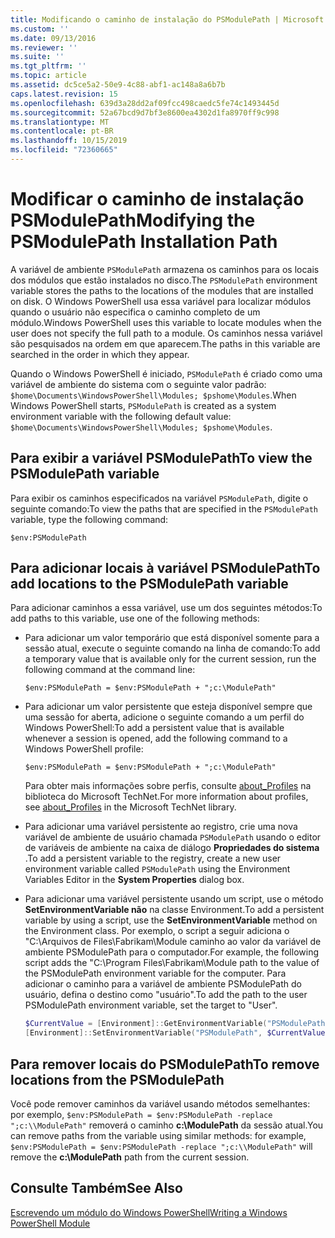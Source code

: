 ```yaml
---
title: Modificando o caminho de instalação do PSModulePath | Microsoft Docs
ms.custom: ''
ms.date: 09/13/2016
ms.reviewer: ''
ms.suite: ''
ms.tgt_pltfrm: ''
ms.topic: article
ms.assetid: dc5ce5a2-50e9-4c88-abf1-ac148a8a6b7b
caps.latest.revision: 15
ms.openlocfilehash: 639d3a28dd2af09fcc498caedc5fe74c1493445d
ms.sourcegitcommit: 52a67bcd9d7bf3e8600ea4302d1fa8970ff9c998
ms.translationtype: MT
ms.contentlocale: pt-BR
ms.lasthandoff: 10/15/2019
ms.locfileid: "72360665"
---
```

# <a name="modifying-the-psmodulepath-installation-path"></a><span data-ttu-id="de990-102">Modificar o caminho de instalação PSModulePath</span><span class="sxs-lookup"><span data-stu-id="de990-102">Modifying the PSModulePath Installation Path</span></span>

<span data-ttu-id="de990-103">A variável de ambiente `PSModulePath` armazena os caminhos para os locais dos módulos que estão instalados no disco.</span><span class="sxs-lookup"><span data-stu-id="de990-103">The `PSModulePath` environment variable stores the paths to the locations of the modules that are installed on disk.</span></span> <span data-ttu-id="de990-104">O Windows PowerShell usa essa variável para localizar módulos quando o usuário não especifica o caminho completo de um módulo.</span><span class="sxs-lookup"><span data-stu-id="de990-104">Windows PowerShell uses this variable to locate modules when the user does not specify the full path to a module.</span></span> <span data-ttu-id="de990-105">Os caminhos nessa variável são pesquisados na ordem em que aparecem.</span><span class="sxs-lookup"><span data-stu-id="de990-105">The paths in this variable are searched in the order in which they appear.</span></span>

<span data-ttu-id="de990-106">Quando o Windows PowerShell é iniciado, `PSModulePath` é criado como uma variável de ambiente do sistema com o seguinte valor padrão: `$home\Documents\WindowsPowerShell\Modules; $pshome\Modules`.</span><span class="sxs-lookup"><span data-stu-id="de990-106">When Windows PowerShell starts, `PSModulePath` is created as a system environment variable with the following default value: `$home\Documents\WindowsPowerShell\Modules; $pshome\Modules`.</span></span>

## <a name="to-view-the-psmodulepath-variable"></a><span data-ttu-id="de990-107">Para exibir a variável PSModulePath</span><span class="sxs-lookup"><span data-stu-id="de990-107">To view the PSModulePath variable</span></span>

<span data-ttu-id="de990-108">Para exibir os caminhos especificados na variável `PSModulePath`, digite o seguinte comando:</span><span class="sxs-lookup"><span data-stu-id="de990-108">To view the paths that are specified in the `PSModulePath` variable, type the following command:</span></span>

`$env:PSModulePath`

## <a name="to-add-locations-to-the-psmodulepath-variable"></a><span data-ttu-id="de990-109">Para adicionar locais à variável PSModulePath</span><span class="sxs-lookup"><span data-stu-id="de990-109">To add locations to the PSModulePath variable</span></span>

<span data-ttu-id="de990-110">Para adicionar caminhos a essa variável, use um dos seguintes métodos:</span><span class="sxs-lookup"><span data-stu-id="de990-110">To add paths to this variable, use one of the following methods:</span></span>

- <span data-ttu-id="de990-111">Para adicionar um valor temporário que está disponível somente para a sessão atual, execute o seguinte comando na linha de comando:</span><span class="sxs-lookup"><span data-stu-id="de990-111">To add a temporary value that is available only for the current session, run the following command at the command line:</span></span>

  `$env:PSModulePath = $env:PSModulePath + ";c:\ModulePath"`

- <span data-ttu-id="de990-112">Para adicionar um valor persistente que esteja disponível sempre que uma sessão for aberta, adicione o seguinte comando a um perfil do Windows PowerShell:</span><span class="sxs-lookup"><span data-stu-id="de990-112">To add a persistent value that is available whenever a session is opened, add the following command to a Windows PowerShell profile:</span></span>

  `$env:PSModulePath = $env:PSModulePath + ";c:\ModulePath"`

  <span data-ttu-id="de990-113">Para obter mais informações sobre perfis, consulte [about_Profiles](/powershell/module/microsoft.powershell.core/about/about_profiles) na biblioteca do Microsoft TechNet.</span><span class="sxs-lookup"><span data-stu-id="de990-113">For more information about profiles, see [about_Profiles](/powershell/module/microsoft.powershell.core/about/about_profiles) in the Microsoft TechNet library.</span></span>

- <span data-ttu-id="de990-114">Para adicionar uma variável persistente ao registro, crie uma nova variável de ambiente de usuário chamada `PSModulePath` usando o editor de variáveis de ambiente na caixa de diálogo **Propriedades do sistema** .</span><span class="sxs-lookup"><span data-stu-id="de990-114">To add a persistent variable to the registry, create a new user environment variable called `PSModulePath` using the Environment Variables Editor in the **System Properties** dialog box.</span></span>

- <span data-ttu-id="de990-115">Para adicionar uma variável persistente usando um script, use o método **SetEnvironmentVariable não** na classe Environment.</span><span class="sxs-lookup"><span data-stu-id="de990-115">To add a persistent variable by using a script, use the **SetEnvironmentVariable** method on the Environment class.</span></span> <span data-ttu-id="de990-116">Por exemplo, o script a seguir adiciona o "C:\Arquivos de Files\Fabrikam\Module caminho ao valor da variável de ambiente PSModulePath para o computador.</span><span class="sxs-lookup"><span data-stu-id="de990-116">For example, the following script adds the "C:\Program Files\Fabrikam\Module path to the value of the PSModulePath environment variable for the computer.</span></span> <span data-ttu-id="de990-117">Para adicionar o caminho para a variável de ambiente PSModulePath do usuário, defina o destino como "usuário".</span><span class="sxs-lookup"><span data-stu-id="de990-117">To add the path to the user PSModulePath environment variable, set the target to "User".</span></span>

  ```powershell
  $CurrentValue = [Environment]::GetEnvironmentVariable("PSModulePath", "Machine")
  [Environment]::SetEnvironmentVariable("PSModulePath", $CurrentValue + ";C:\Program Files\Fabrikam\Modules", "Machine")

  ```

## <a name="to-remove-locations-from-the-psmodulepath"></a><span data-ttu-id="de990-118">Para remover locais do PSModulePath</span><span class="sxs-lookup"><span data-stu-id="de990-118">To remove locations from the PSModulePath</span></span>

<span data-ttu-id="de990-119">Você pode remover caminhos da variável usando métodos semelhantes: por exemplo, `$env:PSModulePath = $env:PSModulePath -replace ";c:\\ModulePath"` removerá o caminho **c:\ModulePath** da sessão atual.</span><span class="sxs-lookup"><span data-stu-id="de990-119">You can remove paths from the variable using similar methods: for example, `$env:PSModulePath = $env:PSModulePath -replace ";c:\\ModulePath"` will remove the **c:\ModulePath** path from the current session.</span></span>

## <a name="see-also"></a><span data-ttu-id="de990-120">Consulte Também</span><span class="sxs-lookup"><span data-stu-id="de990-120">See Also</span></span>

[<span data-ttu-id="de990-121">Escrevendo um módulo do Windows PowerShell</span><span class="sxs-lookup"><span data-stu-id="de990-121">Writing a Windows PowerShell Module</span></span>](./writing-a-windows-powershell-module.md)
